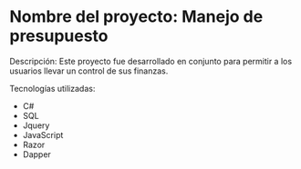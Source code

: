 # Nombre del proyecto: Manejo de presupuesto

Descripción:
Este proyecto fue desarrollado en conjunto para permitir a los usuarios llevar un control de sus finanzas.

Tecnologías utilizadas:
- C#
- SQL
- Jquery
- JavaScript
- Razor
- Dapper
